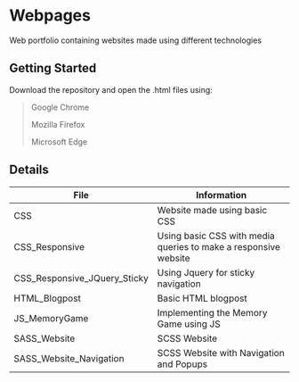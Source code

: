 # Webpages
Web portfolio containing websites made using different technologies 
## Getting Started
Download the repository and open the .html files using:
> Google Chrome 
>
> Mozilla Firefox
>
> Microsoft Edge
>
## Details
| File | Information |
|-------|------------|
| CSS  | Website made using basic CSS | 
| CSS_Responsive  | Using basic CSS with media queries to make a responsive website  | 
| CSS_Responsive_JQuery_Sticky  | Using Jquery for sticky navigation  | 
| HTML_Blogpost  | Basic HTML blogpost  | 
| JS_MemoryGame  | Implementing the Memory Game using JS  | 
| SASS_Website  | SCSS Website | 
| SASS_Website_Navigation  | SCSS Website with Navigation and Popups | 
